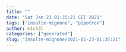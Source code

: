 ```yaml
---
title: ""
date: "Sat Jan 23 01:35:21 CET 2021"
tags: ["insulte-mignone", "pipotron"]
author: m1ch3l
categories: ["generated"]
slug: "insulte-mignone/2021-01-23-01:35:21"
---
```



